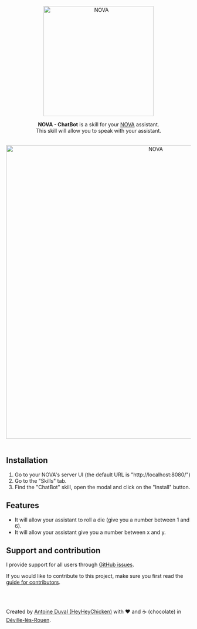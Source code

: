 <div align="center">
<a href="//nova-assistant.com" rel="nofollow">
<img src="https://github.com/HeyHeyChicken/NOVA-ChatBot/blob/master/resources/nova-logo.svg" alt="NOVA" width="300">
</a>

**NOVA - ChatBot** is a skill for your [NOVA](//github.com/HeyHeyChicken/NOVA) assistant.<br>
This skill will allow you to speak with your assistant.

<br>

<img src="https://github.com/HeyHeyChicken/NOVA-ChatBot/blob/master/resources/screenshot.jpg" alt="NOVA" width="800">
</div>

<br>

## Installation

1) Go to your NOVA's server UI (the default URL is "http://localhost:8080/")
2) Go to the "Skills" tab.
3) Find the "ChatBot" skill, open the modal and click on the "Install" button.

## Features

- It will allow your assistant to roll a die (give you a number between 1 and 6).
- It will allow your assistant give you a number between x and y.

## Support and contribution

I provide support for all users through [GitHub issues](//github.com/HeyHeyChicken/NOVA-ChatBot/issues).

If you would like to contribute to this project, make sure you first read the [guide for contributors](//github.com/HeyHeyChicken/NOVA/blob/master/CONTRIBUTING.md).

<br>
<br>

Created by [Antoine Duval (HeyHeyChicken)](//antoine.cuffel.fr) with ❤ and ☕ (chocolate) in [Déville-lès-Rouen](//en.wikipedia.org/wiki/Déville-lès-Rouen).
